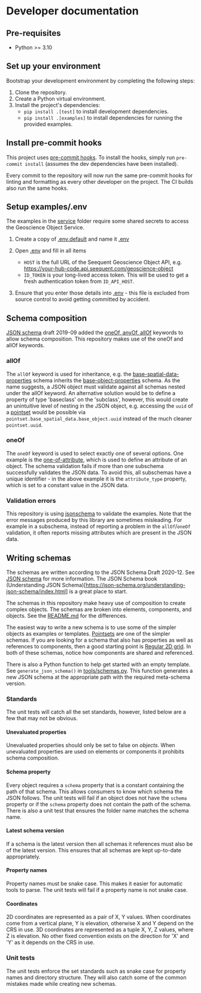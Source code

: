 # Developer documentation

## Pre-requisites

* Python >= 3.10

## Set up your environment

Bootstrap your development environment by completing the following steps:

1. Clone the repository.
2. Create a Python virtual environment.
3. Install the project's dependencies:
   - `pip install .[test]` to install development dependencies.
   - `pip install .[examples]` to install dependencies for running the provided examples.

## Install pre-commit hooks

This project uses [pre-commit hooks](https://pre-commit.com).  To install the hooks, simply run `pre-commit install` (assumes the dev dependencies have been installed).

Every commit to the repository will now run the same pre-commit hooks for linting and formatting as every other developer on the project. The CI builds also run the same hooks.

## Setup examples/.env

The examples in the [service](./examples/service) folder require some shared secrets to access the Geoscience Object Service.

1. Create a copy of [.env.default](./examples/.env.default) and name it [.env](./examples/.env)
2. Open [.env](./examples/.env) and fill in all items
   - `HOST` is the full URL of the Seequent Geoscience Object API, e.g. https://your-hub-code.api.seequent.com/geoscience-object
   - `ID_TOKEN` is your long-lived access token. This will be used to get a fresh authentication token from `ID_API_HOST`.

3. Ensure that you enter those details into [.env](./examples/.env) - this file is excluded from source control to avoid getting committed by accident.

## Schema composition

[JSON schema](https://json-schema.org/draft/2020-12/json-schema-core.html) draft 2019-09 added the [oneOf, anyOf, allOf](https://json-schema.org/understanding-json-schema/reference/combining.html) keywords to allow schema composition.
This repository makes use of the oneOf and allOf keywords.

### allOf

The `allOf` keyword is used for inheritance, e.g. the [base-spatial-data-properties](schema/components/base-spatial-data-properties/1.0.1/base-spatial-data-properties.schema.json) schema inherits the [base-object-properties](schema/components/base-object-properties/1.0.1/base-object-properties.schema.json) schema. As the name suggests, a JSON object must validate against all schemas nested under the allOf keyword.
An alternative solution would be to define a property of type 'baseclass' on the 'subclass', however, this would create an unintuitive level of nesting in the JSON object, e.g. accessing the `uuid` of a [pointset](schema/objects/pointset/1.0.1/pointset.schema.json) would be possible via `pointset.base_spatial_data.base_object.uuid` instead of the much cleaner `pointset.uuid`.

### oneOf

The `oneOf` keyword is used to select exactly one of several options. One example is the [one-of-attribute](schema/components/one-of-attribute/1.0.1/one-of-attribute.schema.json), which is used to define an attribute of an object. The schema validation fails if more than one subschema successfully validates the JSON data. To avoid this, all subschemas have a unique identifier - in the above example it is the `attribute_type` property, which is set to a constant value in the JSON data.

### Validation errors

This repository is using [jsonschema](https://pypi.org/project/jsonschema/) to validate the examples. Note that the error messages produced by this library are sometimes misleading. For example in a subschema, instead of reporting a problem in the `allOf`/`oneOf` validation, it often reports missing attributes which are present in the JSON data. 

## Writing schemas

The schemas are written according to the JSON Schema Draft 2020-12. See [JSON schema](https://json-schema.org/draft/2020-12/json-schema-core.html) for more information. The JSON Schema book (Understanding JSON Schema)[https://json-schema.org/understanding-json-schema/index.html] is a great place to start. 

The schemas in this repository make heavy use of composition to create complex objects. The schemas are broken into elements, components, and objects. See the [README.md](README.md) for the differences.

The easiest way to write a new schema is to use some of the simpler objects as examples or templates. [Pointsets](schema/objects/pointset/1.0.1/pointset.schema.json) are one of the simpler schemas. If you are looking for a schema that also has properties as well as references to components, then a good starting point is [Regular 2D grid](schema/objects/regular-2d-grid/1.0.1/regular-2d-grid.schema.json). In both of these schemas, notice how components are shared and referenced.

There is also a Python function to help get started with an empty template. See `generate_json_schema()` in [tools/schemas.py](tools/schemas.py). This function generates a new JSON schema at the appropriate path with the required meta-schema version. 

### Standards

The unit tests will catch all the set standards, however, listed below are a few that may not be obvious.

#### Unevaluated properties

Unevaluated properties should only be set to false on *objects*. When unevaluated properties are used on elements or components it prohibits schema composition.

#### Schema property

Every object requires a `schema` property that is a constant containing the path of that schema. This allows consumers to know which schema the JSON follows. The unit tests will fail if an object does not have the `schema` property or if the `schema` property does not contain the path of the schema. There is also a unit test that ensures the folder name matches the schema name.

#### Latest schema version

If a schema is the latest version then all schemas it references must also be of the latest version. This ensures that all schemas are kept up-to-date appropriately.

#### Property names

Property names must be snake case. This makes it easier for automatic tools to parse. The unit tests will fail if a property name is not snake case.

#### Coordinates

2D coordinates are represented as a pair of X, Y values. When coordinates come from a vertical plane, Y is elevation, otherwise X and Y depend on the CRS in use.
3D coordinates are represented as a tuple X, Y, Z values, where Z is elevation. No other fixed convention exists on the direction for 'X' and 'Y' as it depends on the CRS in use. 

### Unit tests

The unit tests enforce the set standards such as snake case for property names and directory structure. They will also catch some of the common mistakes made while creating new schemas.
